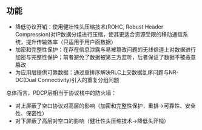 
## 功能

- 降低协议开销：使用健壮性头压缩技术(ROHC, Robust Header Compression)对IP数据分组进行压缩，使其更适合资源受限的移动通信系统，提升传输效率（只适用于用户面数据）
- 加密和完整性保护：在存在信息泄露与易被篡改问题的无线信道上对数据进行加密与完整性保护；前者避免了数据被第三方监听，后者保证了数据不被恶意篡改
- 为应用层提供可靠数据：通过重排序解决RLC上交数据乱序问题与NR-DC(Dual Connectivity)引入的重复分组问题

总体而言，PDCP层相当于协议栈中的防火墙：
- 对上屏蔽了空口协议对高层的影响（加密和完整性保护，重排->可靠性、安全性、保密性）
- 对下屏蔽了高层对空口的影响（健壮性头压缩技术->降低头开销）

